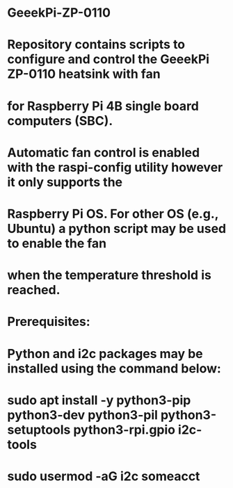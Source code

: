# GeeekPi-ZP-0110
# Repository contains scripts to configure and control the GeeekPi ZP-0110 heatsink with fan
# for Raspberry Pi 4B single board computers (SBC).
#
# Automatic fan control is enabled with the raspi-config utility however it only supports the
# Raspberry Pi OS.  For other OS (e.g., Ubuntu) a python script may be used to enable the fan
# when the temperature threshold is reached.
#
# Prerequisites:
# Python and i2c packages may be installed using the command below:
# sudo apt install -y python3-pip python3-dev python3-pil python3-setuptools python3-rpi.gpio i2c-tools
# sudo usermod -aG i2c someacct
#
# 
